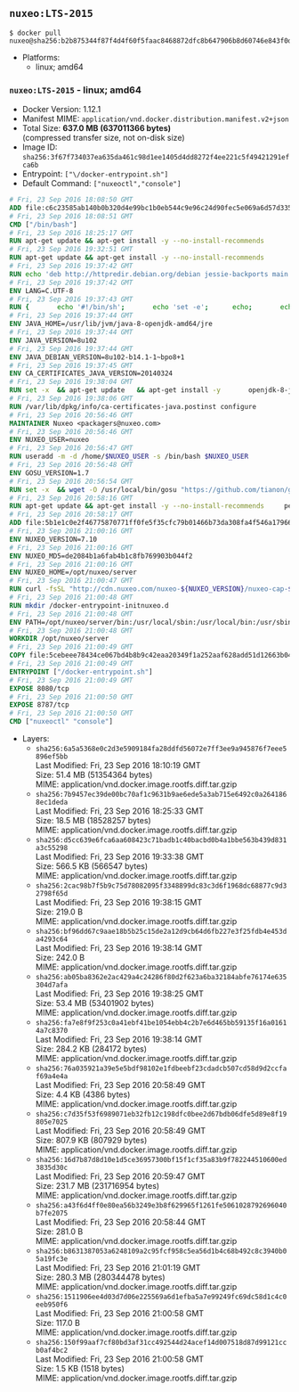 ## `nuxeo:LTS-2015`

```console
$ docker pull nuxeo@sha256:b2b875344f87f4d4f60f5faac8468872dfc8b647906b8d60746e843f0d3536d7
```

-	Platforms:
	-	linux; amd64

### `nuxeo:LTS-2015` - linux; amd64

-	Docker Version: 1.12.1
-	Manifest MIME: `application/vnd.docker.distribution.manifest.v2+json`
-	Total Size: **637.0 MB (637011366 bytes)**  
	(compressed transfer size, not on-disk size)
-	Image ID: `sha256:3f67f734037ea635da461c98d1ee1405d4dd8272f4ee221c5f49421291efca6b`
-	Entrypoint: `["\/docker-entrypoint.sh"]`
-	Default Command: `["nuxeoctl","console"]`

```dockerfile
# Fri, 23 Sep 2016 18:08:50 GMT
ADD file:c6c23585ab140b0b320d4e99bc1b0eb544c9e96c24d90fec5e069a6d57d335ca in / 
# Fri, 23 Sep 2016 18:08:51 GMT
CMD ["/bin/bash"]
# Fri, 23 Sep 2016 18:25:17 GMT
RUN apt-get update && apt-get install -y --no-install-recommends 		ca-certificates 		curl 		wget 	&& rm -rf /var/lib/apt/lists/*
# Fri, 23 Sep 2016 19:32:51 GMT
RUN apt-get update && apt-get install -y --no-install-recommends 		bzip2 		unzip 		xz-utils 	&& rm -rf /var/lib/apt/lists/*
# Fri, 23 Sep 2016 19:37:42 GMT
RUN echo 'deb http://httpredir.debian.org/debian jessie-backports main' > /etc/apt/sources.list.d/jessie-backports.list
# Fri, 23 Sep 2016 19:37:42 GMT
ENV LANG=C.UTF-8
# Fri, 23 Sep 2016 19:37:43 GMT
RUN { 		echo '#!/bin/sh'; 		echo 'set -e'; 		echo; 		echo 'dirname "$(dirname "$(readlink -f "$(which javac || which java)")")"'; 	} > /usr/local/bin/docker-java-home 	&& chmod +x /usr/local/bin/docker-java-home
# Fri, 23 Sep 2016 19:37:44 GMT
ENV JAVA_HOME=/usr/lib/jvm/java-8-openjdk-amd64/jre
# Fri, 23 Sep 2016 19:37:44 GMT
ENV JAVA_VERSION=8u102
# Fri, 23 Sep 2016 19:37:44 GMT
ENV JAVA_DEBIAN_VERSION=8u102-b14.1-1~bpo8+1
# Fri, 23 Sep 2016 19:37:45 GMT
ENV CA_CERTIFICATES_JAVA_VERSION=20140324
# Fri, 23 Sep 2016 19:38:04 GMT
RUN set -x 	&& apt-get update 	&& apt-get install -y 		openjdk-8-jre-headless="$JAVA_DEBIAN_VERSION" 		ca-certificates-java="$CA_CERTIFICATES_JAVA_VERSION" 	&& rm -rf /var/lib/apt/lists/* 	&& [ "$JAVA_HOME" = "$(docker-java-home)" ]
# Fri, 23 Sep 2016 19:38:06 GMT
RUN /var/lib/dpkg/info/ca-certificates-java.postinst configure
# Fri, 23 Sep 2016 20:56:46 GMT
MAINTAINER Nuxeo <packagers@nuxeo.com>
# Fri, 23 Sep 2016 20:56:46 GMT
ENV NUXEO_USER=nuxeo
# Fri, 23 Sep 2016 20:56:47 GMT
RUN useradd -m -d /home/$NUXEO_USER -s /bin/bash $NUXEO_USER
# Fri, 23 Sep 2016 20:56:48 GMT
ENV GOSU_VERSION=1.7
# Fri, 23 Sep 2016 20:56:54 GMT
RUN set -x 	&& wget -O /usr/local/bin/gosu "https://github.com/tianon/gosu/releases/download/$GOSU_VERSION/gosu-$(dpkg --print-architecture)" 	&& wget -O /usr/local/bin/gosu.asc "https://github.com/tianon/gosu/releases/download/$GOSU_VERSION/gosu-$(dpkg --print-architecture).asc" 	&& export GNUPGHOME="$(mktemp -d)" 	&& gpg --keyserver ha.pool.sks-keyservers.net --recv-keys B42F6819007F00F88E364FD4036A9C25BF357DD4 	&& gpg --batch --verify /usr/local/bin/gosu.asc /usr/local/bin/gosu 	&& rm -r "$GNUPGHOME" /usr/local/bin/gosu.asc 	&& chmod +x /usr/local/bin/gosu 	&& gosu nobody true
# Fri, 23 Sep 2016 20:58:16 GMT
RUN apt-get update && apt-get install -y --no-install-recommends     perl     locales     pwgen     imagemagick     ffmpeg2theora     ufraw     poppler-utils     libreoffice     libwpd-tools     exiftool     ghostscript  && rm -rf /var/lib/apt/lists/*
# Fri, 23 Sep 2016 20:58:17 GMT
ADD file:5b1e1c0e2f46775870771ff0fe5f35cfc79b01466b73da308fa4f546a1796610 in /etc/ImageMagick/policy.xml 
# Fri, 23 Sep 2016 21:00:16 GMT
ENV NUXEO_VERSION=7.10
# Fri, 23 Sep 2016 21:00:16 GMT
ENV NUXEO_MD5=de2084b1a6fab4b1c8fb769903b044f2
# Fri, 23 Sep 2016 21:00:16 GMT
ENV NUXEO_HOME=/opt/nuxeo/server
# Fri, 23 Sep 2016 21:00:47 GMT
RUN curl -fsSL "http://cdn.nuxeo.com/nuxeo-${NUXEO_VERSION}/nuxeo-cap-${NUXEO_VERSION}-tomcat.zip" -o /tmp/nuxeo-distribution-tomcat.zip     && echo "$NUXEO_MD5 /tmp/nuxeo-distribution-tomcat.zip" | md5sum -c -     && mkdir -p /tmp/nuxeo-distribution $(dirname $NUXEO_HOME)     && unzip -q -d /tmp/nuxeo-distribution /tmp/nuxeo-distribution-tomcat.zip     && DISTDIR=$(/bin/ls /tmp/nuxeo-distribution | head -n 1)     && mv /tmp/nuxeo-distribution/$DISTDIR $NUXEO_HOME     && sed -i -e "s/^org.nuxeo.distribution.package.*/org.nuxeo.distribution.package=docker/" $NUXEO_HOME/templates/common/config/distribution.properties     && rm -rf /tmp/nuxeo-distribution*     && chmod +x $NUXEO_HOME/bin/*ctl $NUXEO_HOME/bin/*.sh
# Fri, 23 Sep 2016 21:00:48 GMT
RUN mkdir /docker-entrypoint-initnuxeo.d
# Fri, 23 Sep 2016 21:00:48 GMT
ENV PATH=/opt/nuxeo/server/bin:/usr/local/sbin:/usr/local/bin:/usr/sbin:/usr/bin:/sbin:/bin
# Fri, 23 Sep 2016 21:00:48 GMT
WORKDIR /opt/nuxeo/server
# Fri, 23 Sep 2016 21:00:49 GMT
COPY file:5cebeee78434ce067bd4b8b9c42eaa20349f1a252aaf628add51d12663b04917 in / 
# Fri, 23 Sep 2016 21:00:49 GMT
ENTRYPOINT ["/docker-entrypoint.sh"]
# Fri, 23 Sep 2016 21:00:49 GMT
EXPOSE 8080/tcp
# Fri, 23 Sep 2016 21:00:50 GMT
EXPOSE 8787/tcp
# Fri, 23 Sep 2016 21:00:50 GMT
CMD ["nuxeoctl" "console"]
```

-	Layers:
	-	`sha256:6a5a5368e0c2d3e5909184fa28ddfd56072e7ff3ee9a945876f7eee5896ef5bb`  
		Last Modified: Fri, 23 Sep 2016 18:10:19 GMT  
		Size: 51.4 MB (51354364 bytes)  
		MIME: application/vnd.docker.image.rootfs.diff.tar.gzip
	-	`sha256:7b9457ec39de00bc70af1c9631b9ae6ede5a3ab715e6492c0a2641868ec1deda`  
		Last Modified: Fri, 23 Sep 2016 18:25:33 GMT  
		Size: 18.5 MB (18528257 bytes)  
		MIME: application/vnd.docker.image.rootfs.diff.tar.gzip
	-	`sha256:d5cc639e6fca6aa608423c71badb1c40bacbd0b4a1bbe563b439d831a3c55298`  
		Last Modified: Fri, 23 Sep 2016 19:33:38 GMT  
		Size: 566.5 KB (566547 bytes)  
		MIME: application/vnd.docker.image.rootfs.diff.tar.gzip
	-	`sha256:2cac98b7f5b9c75d78082095f3348899dc83c3d6f1968dc68877c9d32798f65d`  
		Last Modified: Fri, 23 Sep 2016 19:38:15 GMT  
		Size: 219.0 B  
		MIME: application/vnd.docker.image.rootfs.diff.tar.gzip
	-	`sha256:bf96dd67c9aae18b5b25c15de2a12d9cb64d6fb227e3f25fdb4e453da4293c64`  
		Last Modified: Fri, 23 Sep 2016 19:38:14 GMT  
		Size: 242.0 B  
		MIME: application/vnd.docker.image.rootfs.diff.tar.gzip
	-	`sha256:ab05ba8362e2ac429a4c24286f80d2f623a6ba32184abfe76174e635304d7afa`  
		Last Modified: Fri, 23 Sep 2016 19:38:25 GMT  
		Size: 53.4 MB (53401902 bytes)  
		MIME: application/vnd.docker.image.rootfs.diff.tar.gzip
	-	`sha256:fa7e8f9f253c0a41ebf41be1054ebb4c2b7e6d465bb59135f16a01614a7c8370`  
		Last Modified: Fri, 23 Sep 2016 19:38:14 GMT  
		Size: 284.2 KB (284172 bytes)  
		MIME: application/vnd.docker.image.rootfs.diff.tar.gzip
	-	`sha256:76a035921a39e5e5bdf98102e1fdbeebf23cdadcb507cd58d9d2ccfaf69a4e4a`  
		Last Modified: Fri, 23 Sep 2016 20:58:49 GMT  
		Size: 4.4 KB (4386 bytes)  
		MIME: application/vnd.docker.image.rootfs.diff.tar.gzip
	-	`sha256:c7d35f53f6989071eb32fb12c198dfc0bee2d67bdb06dfe5d89e8f19805e7025`  
		Last Modified: Fri, 23 Sep 2016 20:58:49 GMT  
		Size: 807.9 KB (807929 bytes)  
		MIME: application/vnd.docker.image.rootfs.diff.tar.gzip
	-	`sha256:16d7b87d8d10e1d5ce36957300bf15f1cf35a83b9f782244510600ed3835d30c`  
		Last Modified: Fri, 23 Sep 2016 20:59:47 GMT  
		Size: 231.7 MB (231716954 bytes)  
		MIME: application/vnd.docker.image.rootfs.diff.tar.gzip
	-	`sha256:a43f6d4ff0e80ea56b3249e3b8f629965f1261fe5061028792696040b7fe2075`  
		Last Modified: Fri, 23 Sep 2016 20:58:44 GMT  
		Size: 281.0 B  
		MIME: application/vnd.docker.image.rootfs.diff.tar.gzip
	-	`sha256:b8631387053a6248109a2c95fcf958c5ea56d1b4c68b492c8c3940b05a19fc3e`  
		Last Modified: Fri, 23 Sep 2016 21:01:19 GMT  
		Size: 280.3 MB (280344478 bytes)  
		MIME: application/vnd.docker.image.rootfs.diff.tar.gzip
	-	`sha256:1511906ee4d03d7d06e225569a6d1efba5a7e99249fc69dc58d1c4c0eeb950f6`  
		Last Modified: Fri, 23 Sep 2016 21:00:58 GMT  
		Size: 117.0 B  
		MIME: application/vnd.docker.image.rootfs.diff.tar.gzip
	-	`sha256:150f99aaf7cf80bd3af31cc492544d24acef14d007518d87d99121ccb0af4bc2`  
		Last Modified: Fri, 23 Sep 2016 21:00:58 GMT  
		Size: 1.5 KB (1518 bytes)  
		MIME: application/vnd.docker.image.rootfs.diff.tar.gzip
